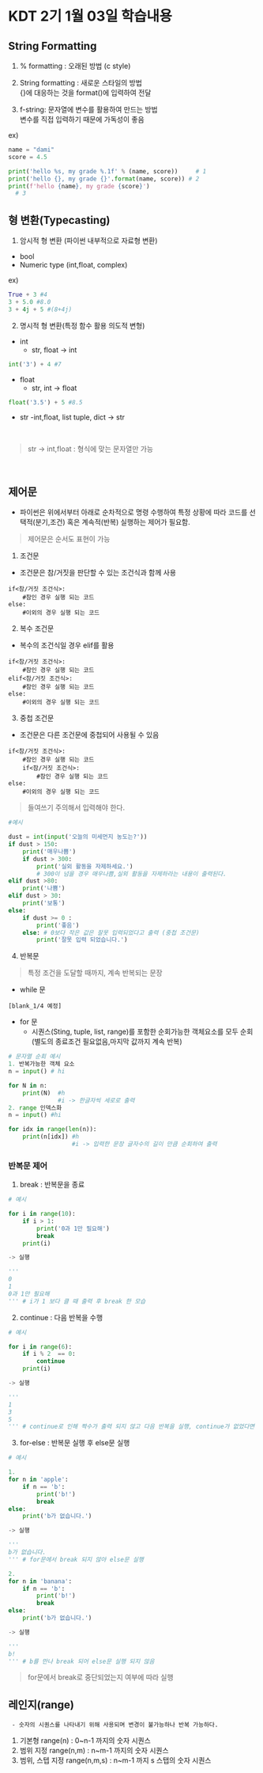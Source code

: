 # KDT 2기 1월 03일 학습내용

## String Formatting

1. % formatting : 오래된 방법 (c style)
2. String formatting : 새로운 스타일의 방법<br/>
{}에 대응하는 것을 format()에 입력하여 전달

3. f-string: 문자열에 변수를 활용하여 만드는 방법<br/>
변수를 직접 입력하기 때문에 가독성이 좋음

ex)
```python
name = "dami"
score = 4.5

print('hello %s, my grade %.1f' % (name, score))     # 1
print('hello {}, my grade {}'.format(name, score)) # 2
print(f'hello {name}, my grade {score}')
  # 3
```

## 형 변환(Typecasting)

1. 암시적 형 변환 (파이썬 내부적으로 자료형 변환)
- bool
- Numeric type (int,float, complex)

ex)
```python
True + 3 #4
3 + 5.0 #8.0
3 + 4j + 5 #(8+4j)
```

2. 명시적 형 변환(특정 함수 활용 의도적 변형)

- int
    - str, float -> int
```python
int('3') + 4 #7
```

- float
    - str, int -> float
```python
float('3.5') + 5 #8.5
```

- str
    -int,float, list tuple, dict -> str

<br/>

> str -> int,float : 형식에 맞는 문자열만 가능 

<br/>

 ## 제어문  
 - 파이썬은 위에서부터 아래로 순차적으로 명령 수행하여
 특정 상황에 따라 코드를 선택적(분기,조건) 혹은 계속적(반복) 실행하는 제어가 필요함.
 >제어문은 순서도 표현이 가능

 1. 조건문
  - 조건문은 참/거짓을 판단할 수 있는 조건식과 함께 사용
  
```
if<참/거짓 조건식>:
    #참인 경우 실행 되는 코드
else:
    #이외의 경우 실행 되는 코드
```    

2. 복수 조건문
- 복수의 조건식일 경우 elif를 활용
```
if<참/거짓 조건식>:
    #참인 경우 실행 되는 코드
elif<참/거짓 조건식>:
    #참인 경우 실행 되는 코드
else:
    #이외의 경우 실행 되는 코드
```    

3. 중첩 조건문
- 조건문은 다른 조건문에 중첩되어 사용될 수 있음

```
if<참/거짓 조건식>:
    #참인 경우 실행 되는 코드
    if<참/거짓 조건식>:
        #참인 경우 실행 되는 코드
else:
    #이외의 경우 실행 되는 코드
```    
> 들여쓰기 주의해서 입력해야 한다.


```python
#예시

dust = int(input('오늘의 미세먼지 농도는?'))
if dust > 150:
    print('매우나쁨')
    if dust > 300:
        print('실외 활동을 자제하세요.')
        # 300이 넘을 경우 매우나쁨,실외 활동을 자제하라는 내용이 출력된다.
elif dust >80:
    print('나쁨')
elif dust > 30:
    print('보통')
else:
    if dust >= 0 :
        print('좋음') 
    else: # 0보다 작은 값은 잘못 입력되었다고 출력 (중첩 조건문)
        print('잘못 입력 되었습니다.')
```
4. 반복문
> 특정 조건을 도달할 때까지, 계속 반복되는 문장
- while 문

```[blank_1/4 예정]```

- for 문
    - 시퀀스(Sting, tuple, list, range)를 포함한 순회가능한 객체요소를 모두 순회
    (별도의 종료조건 필요없음,마지막 값까지 계속 반복)

```python
# 문자열 순회 예시
1. 반복가능한 객체 요소
n = input() # hi

for N in n:
    print(N)  #h
              #i -> 한글자씩 세로로 출력
2. range 인덱스화
n = input() #hi

for idx in range(len(n)):
    print(n[idx]) #h
                  #i -> 입력한 문장 글자수의 길이 만큼 순회하여 출력
```
### 반복문 제어
1. break : 반복문을 종료

```python
# 예시

for i in range(10):
    if i > 1: 
        print('0과 1만 필요해')
        break
    print(i)

-> 실행

'''
0
1
0과 1만 필요해 
''' # i가 1 보다 클 때 출력 후 break 한 모습
```


2. continue : 다음 반복을 수행

```python
# 예시

for i in range(6):
    if i % 2  == 0:
        continue
    print(i)

-> 실행

'''
1
3
5
''' # continue로 인해 짝수가 출력 되지 않고 다음 반복을 실행, continue가 없었다면 짝수가 출력 되었을 것이다. 
```

3. for-else : 반복문 실행 후 else문 실행

```python
# 예시

1.
for n in 'apple':
    if n == 'b':
        print('b!')
        break
else:
    print('b가 없습니다.')

-> 실행

'''
b가 없습니다.
''' # for문에서 break 되지 않아 else문 실행

2.
for n in 'banana':
    if n == 'b':
        print('b!')
        break
else:
    print('b가 없습니다.')

-> 실행

'''
b!
''' # b를 만나 break 되어 else문 실행 되지 않음
```
> for문에서 break로 중단되었는지 여부에 따라 실행


## 레인지(range)
 ``` - 숫자의 시퀀스를 나타내기 위해 사용되며 변경이 불가능하나 반복 가능하다.```
1. 기본형
range(n) : 0~n-1 까지의 숫자 시퀀스
2. 범위 지정
range(n,m) : n~m-1 까지의 숫자 시퀀스
3. 범위, 스텝 지정
range(n,m,s) : n~m-1 까지 s 스탭의 숫자 시퀀스
